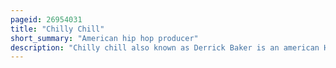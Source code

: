 ```yaml
---
pageid: 26954031
title: "Chilly Chill"
short_summary: "American hip hop producer"
description: "Chilly chill also known as Derrick Baker is an american Hip Hop Music Producer who has worked for Ice Cube snoop dogg ice-t Rick James rbx ike Turner public Enemy kurupt Jewel yo-yo Wc korn 7th veil Kool Keith."
---
```


